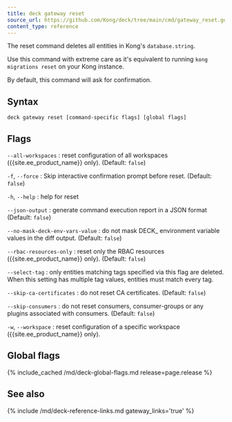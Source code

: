 ```yaml
---
title: deck gateway reset
source_url: https://github.com/Kong/deck/tree/main/cmd/gateway_reset.go
content_type: reference
---
```


The reset command deletes all entities in Kong's `database.string`.

Use this command with extreme care as it's equivalent to running
`kong migrations reset` on your Kong instance.

By default, this command will ask for confirmation.

## Syntax

```
deck gateway reset [command-specific flags] [global flags]
```

## Flags

`--all-workspaces`
:  reset configuration of all workspaces ({{site.ee_product_name}} only). (Default: `false`)

`-f`, `--force`
:  Skip interactive confirmation prompt before reset. (Default: `false`)

`-h`, `--help`
:  help for reset 

`--json-output`
:  generate command execution report in a JSON format (Default: `false`)

`--no-mask-deck-env-vars-value`
:  do not mask DECK_ environment variable values in the diff output. (Default: `false`)

`--rbac-resources-only`
:  reset only the RBAC resources ({{site.ee_product_name}} only). (Default: `false`)

`--select-tag`
:  only entities matching tags specified via this flag are deleted.
When this setting has multiple tag values, entities must match every tag.

`--skip-ca-certificates`
:  do not reset CA certificates. (Default: `false`)

`--skip-consumers`
:  do not reset consumers, consumer-groups or any plugins associated with consumers. (Default: `false`)

`-w`, `--workspace`
:  reset configuration of a specific workspace ({{site.ee_product_name}} only).



## Global flags

{% include_cached /md/deck-global-flags.md release=page.release %}

## See also

{% include /md/deck-reference-links.md gateway_links='true' %}
